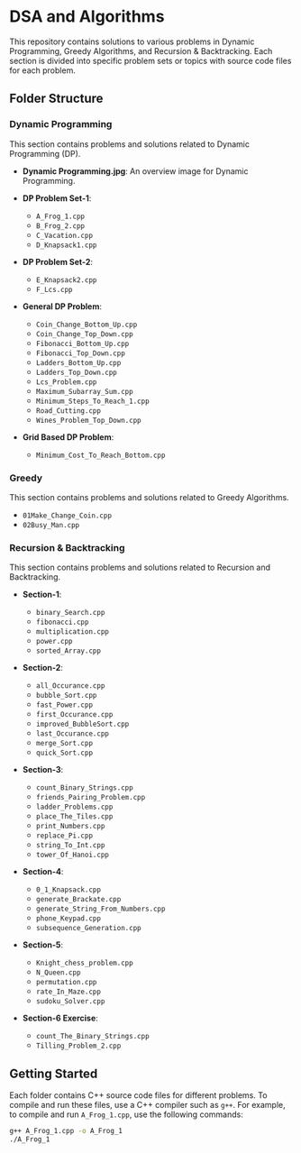 # DSA and Algorithms

This repository contains solutions to various problems in Dynamic Programming, Greedy Algorithms, and Recursion & Backtracking. Each section is divided into specific problem sets or topics with source code files for each problem.

## Folder Structure

### Dynamic Programming

This section contains problems and solutions related to Dynamic Programming (DP).

- **Dynamic Programming.jpg**: An overview image for Dynamic Programming.
  
- **DP Problem Set-1**:
  - `A_Frog_1.cpp`
  - `B_Frog_2.cpp`
  - `C_Vacation.cpp`
  - `D_Knapsack1.cpp`

- **DP Problem Set-2**:
  - `E_Knapsack2.cpp`
  - `F_Lcs.cpp`

- **General DP Problem**:
  - `Coin_Change_Bottom_Up.cpp`
  - `Coin_Change_Top_Down.cpp`
  - `Fibonacci_Bottom_Up.cpp`
  - `Fibonacci_Top_Down.cpp`
  - `Ladders_Bottom_Up.cpp`
  - `Ladders_Top_Down.cpp`
  - `Lcs_Problem.cpp`
  - `Maximum_Subarray_Sum.cpp`
  - `Minimum_Steps_To_Reach_1.cpp`
  - `Road_Cutting.cpp`
  - `Wines_Problem_Top_Down.cpp`

- **Grid Based DP Problem**:
  - `Minimum_Cost_To_Reach_Bottom.cpp`

### Greedy

This section contains problems and solutions related to Greedy Algorithms.

- `01Make_Change_Coin.cpp`
- `02Busy_Man.cpp`

### Recursion & Backtracking

This section contains problems and solutions related to Recursion and Backtracking.

- **Section-1**:
  - `binary_Search.cpp`
  - `fibonacci.cpp`
  - `multiplication.cpp`
  - `power.cpp`
  - `sorted_Array.cpp`

- **Section-2**:
  - `all_Occurance.cpp`
  - `bubble_Sort.cpp`
  - `fast_Power.cpp`
  - `first_Occurance.cpp`
  - `improved_BubbleSort.cpp`
  - `last_Occurance.cpp`
  - `merge_Sort.cpp`
  - `quick_Sort.cpp`

- **Section-3**:
  - `count_Binary_Strings.cpp`
  - `friends_Pairing_Problem.cpp`
  - `ladder_Problems.cpp`
  - `place_The_Tiles.cpp`
  - `print_Numbers.cpp`
  - `replace_Pi.cpp`
  - `string_To_Int.cpp`
  - `tower_Of_Hanoi.cpp`

- **Section-4**:
  - `0_1_Knapsack.cpp`
  - `generate_Brackate.cpp`
  - `generate_String_From_Numbers.cpp`
  - `phone_Keypad.cpp`
  - `subsequence_Generation.cpp`

- **Section-5**:
  - `Knight_chess_problem.cpp`
  - `N_Queen.cpp`
  - `permutation.cpp`
  - `rate_In_Maze.cpp`
  - `sudoku_Solver.cpp`

- **Section-6 Exercise**:
  - `count_The_Binary_Strings.cpp`
  - `Tilling_Problem_2.cpp`

## Getting Started

Each folder contains C++ source code files for different problems. To compile and run these files, use a C++ compiler such as `g++`. For example, to compile and run `A_Frog_1.cpp`, use the following commands:

```bash
g++ A_Frog_1.cpp -o A_Frog_1
./A_Frog_1
